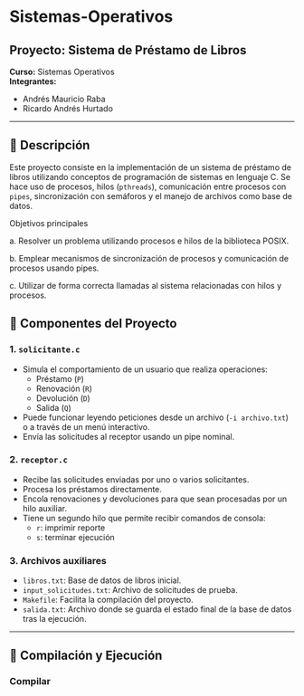 # Sistemas-Operativos

## Proyecto: Sistema de Préstamo de Libros

**Curso:** Sistemas Operativos  
**Integrantes:**  
- Andrés Mauricio Raba  
- Ricardo Andrés Hurtado  

---

## 📌 Descripción

Este proyecto consiste en la implementación de un sistema de préstamo de libros utilizando conceptos de programación de sistemas en lenguaje C. Se hace uso de procesos, hilos (`pthreads`), comunicación entre procesos con `pipes`, sincronización con semáforos y el manejo de archivos como base de datos.

Objetivos principales

a. Resolver un problema utilizando procesos e hilos de la biblioteca POSIX.

b. Emplear mecanismos de sincronización de procesos y comunicación de procesos usando pipes.

c. Utilizar de forma correcta llamadas al sistema relacionadas con hilos y procesos.
## 🧩 Componentes del Proyecto

### 1. `solicitante.c`
- Simula el comportamiento de un usuario que realiza operaciones:
  - Préstamo (`P`)
  - Renovación (`R`)
  - Devolución (`D`)
  - Salida (`Q`)
- Puede funcionar leyendo peticiones desde un archivo (`-i archivo.txt`) o a través de un menú interactivo.
- Envía las solicitudes al receptor usando un pipe nominal.

### 2. `receptor.c`
- Recibe las solicitudes enviadas por uno o varios solicitantes.
- Procesa los préstamos directamente.
- Encola renovaciones y devoluciones para que sean procesadas por un hilo auxiliar.
- Tiene un segundo hilo que permite recibir comandos de consola:
  - `r`: imprimir reporte
  - `s`: terminar ejecución

### 3. Archivos auxiliares
- `libros.txt`: Base de datos de libros inicial.
- `input_solicitudes.txt`: Archivo de solicitudes de prueba.
- `Makefile`: Facilita la compilación del proyecto.
- `salida.txt`: Archivo donde se guarda el estado final de la base de datos tras la ejecución.

---

## 🧪 Compilación y Ejecución

### Compilar
